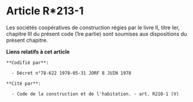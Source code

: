 # Article R*213-1

Les sociétés coopératives de construction régies par le livre II, titre Ier, chapitre III du présent code (1re partie) sont
soumises aux dispositions du présent chapitre.

**Liens relatifs à cet article**

	**Codifié par**:

	  - Décret n°78-622 1978-05-31 JORF 8 JUIN 1978

	**Cité par**:

	  - Code de la construction et de l'habitation. - art. R210-1 (V)
